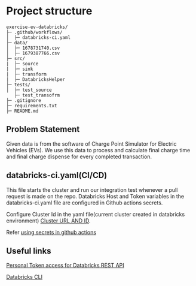 # Project structure
```
exercise-ev-databricks/
├─ .github/workflows/
│  ├─ databricks-ci.yaml
├─ data/
│  ├─ 1678731740.csv
│  ├─ 1679387766.csv
├─ src/
|  ├─ source
|  ├─ sink
|  ├─ transform
|  ├─ DatabricksHelper
├─ tests/
│  ├─ test_source
   ├─ test_transofrm
├─ .gitignore
├─ requirements.txt
├─ README.md
```
## Problem Statement 
Given data is from the software of Charge Point Simulator for Electric Vehicles (EVs). We use this data to process and calculate final charge time and final charge dispense for every completed transaction.

## databricks-ci.yaml(CI/CD)
This file starts the cluster and run our integration test whenever a pull request is made on the repo.
Databricks Host and Token variables in the databricks-ci.yaml file are configured in Github actions secrets. 

Configure Cluster Id in the yaml file(current cluster created in databricks environment) [Cluster URL AND ID](https://docs.databricks.com/en/workspace/workspace-details.html).

Refer [using secrets in github actions](https://docs.github.com/en/actions/security-guides/using-secrets-in-github-actions)
## Useful links
[Personal Token access for Databricks REST API](https://docs.databricks.com/en/dev-tools/auth.html)

[Databricks CLI](https://docs.databricks.com/en/archive/dev-tools/cli/index.html)



